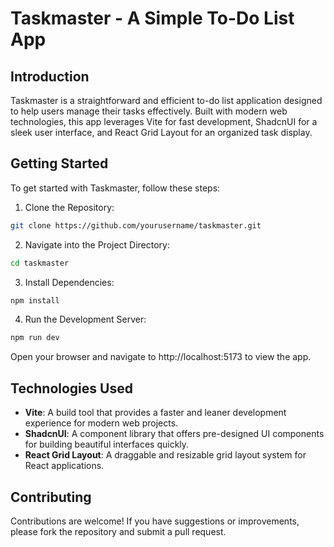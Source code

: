 # Taskmaster - A Simple To-Do List App

## Introduction

Taskmaster is a straightforward and efficient to-do list application designed to help users manage their tasks effectively. Built with modern web technologies, this app leverages Vite for fast development, ShadcnUI for a sleek user interface, and React Grid Layout for an organized task display.

## Getting Started

To get started with Taskmaster, follow these steps:

1.  Clone the Repository:

```bash
git clone https://github.com/yourusername/taskmaster.git
```

2. Navigate into the Project Directory:

```bash
cd taskmaster
```

3. Install Dependencies:

```bash
npm install
```

4. Run the Development Server:

```bash
npm run dev
```

Open your browser and navigate to http://localhost:5173 to view the app.

## Technologies Used

- **Vite**: A build tool that provides a faster and leaner development experience for modern web projects.
- **ShadcnUI**: A component library that offers pre-designed UI components for building beautiful interfaces quickly.
- **React Grid Layout**: A draggable and resizable grid layout system for React applications.

## Contributing

Contributions are welcome! If you have suggestions or improvements, please fork the repository and submit a pull request.
